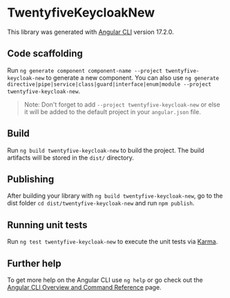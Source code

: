 # TwentyfiveKeycloakNew

This library was generated with [Angular CLI](https://github.com/angular/angular-cli) version 17.2.0.

## Code scaffolding

Run `ng generate component component-name --project twentyfive-keycloak-new` to generate a new component. You can also use `ng generate directive|pipe|service|class|guard|interface|enum|module --project twentyfive-keycloak-new`.
> Note: Don't forget to add `--project twentyfive-keycloak-new` or else it will be added to the default project in your `angular.json` file. 

## Build

Run `ng build twentyfive-keycloak-new` to build the project. The build artifacts will be stored in the `dist/` directory.

## Publishing

After building your library with `ng build twentyfive-keycloak-new`, go to the dist folder `cd dist/twentyfive-keycloak-new` and run `npm publish`.

## Running unit tests

Run `ng test twentyfive-keycloak-new` to execute the unit tests via [Karma](https://karma-runner.github.io).

## Further help

To get more help on the Angular CLI use `ng help` or go check out the [Angular CLI Overview and Command Reference](https://angular.io/cli) page.
